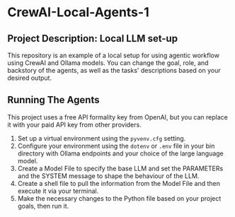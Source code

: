 # CrewAI-Local-Agents-1

## Project Description: Local LLM set-up
This repository is an example of a local setup for using agentic workflow using CrewAI and Ollama models. You can change the goal, role, and backstory of the agents, as well as the tasks' descriptions based on your desired output.


## Running The Agents
This project uses a free API formality key from OpenAI, but you can replace it with your paid API key from other providers.

1. Set up a virtual environment using the `pyvenv.cfg` setting.
2. Configure your environment using the `dotenv` or `.env` file in your bin directory with Ollama endpoints and your choice of the large language model.
3. Create a Model File to specify the base LLM and set the PARAMETERs and the SYSTEM message to shape the behaviour of the LLM.
4. Create a shell file to pull the information from the Model File and then execute it via your terminal.
5. Make the necessary changes to the Python file based on your project goals, then run it.

   
